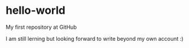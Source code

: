 # hello-world
My first repository at GitHub

I am still lerning but looking forward to write beyond my own account :)

